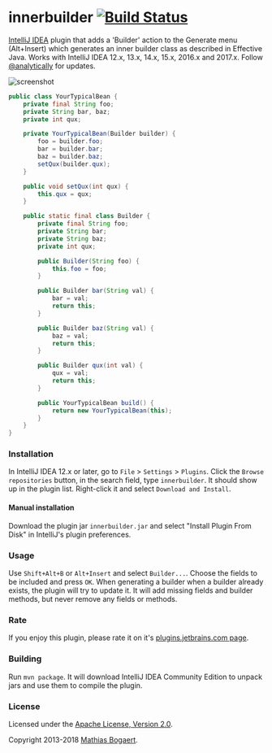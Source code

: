 innerbuilder [![Build Status](https://travis-ci.org/analytically/innerbuilder.svg?branch=master)](https://travis-ci.org/analytically/innerbuilder)
============

[IntelliJ IDEA](http://www.jetbrains.com/idea/) plugin that adds a 'Builder' action to the Generate menu (Alt+Insert)
which generates an inner builder class as described in Effective Java. Works with IntelliJ IDEA 12.x, 13.x, 14.x, 
15.x, 2016.x and 2017.x. Follow [@analytically](http://twitter.com/analytically) for updates.

![screenshot](screenshot.png)

```java
public class YourTypicalBean {
    private final String foo;
    private String bar, baz;
    private int qux;

    private YourTypicalBean(Builder builder) {
        foo = builder.foo;
        bar = builder.bar;
        baz = builder.baz;
        setQux(builder.qux);
    }

    public void setQux(int qux) {
        this.qux = qux;
    }

    public static final class Builder {
        private final String foo;
        private String bar;
        private String baz;
        private int qux;

        public Builder(String foo) {
            this.foo = foo;
        }

        public Builder bar(String val) {
            bar = val;
            return this;
        }

        public Builder baz(String val) {
            baz = val;
            return this;
        }

        public Builder qux(int val) {
            qux = val;
            return this;
        }

        public YourTypicalBean build() {
            return new YourTypicalBean(this);
        }
    }
}
```

### Installation

In IntelliJ IDEA 12.x or later, go to `File` > `Settings` > `Plugins`. Click the `Browse repositories` button, in
the search field, type `innerbuilder`. It should show up in the plugin list. Right-click it and select `Download and Install`.

#### Manual installation

Download the plugin jar `innerbuilder.jar` and select "Install Plugin From Disk" in IntelliJ's plugin preferences.

### Usage

Use `Shift+Alt+B` or `Alt+Insert` and select `Builder...`. Choose the fields to be included and press `OK`. When generating a
builder when a builder already exists, the plugin will try to update it. It will add missing fields and builder methods, but
never remove any fields or methods.

### Rate

If you enjoy this plugin, please rate it on it's [plugins.jetbrains.com page](http://plugins.jetbrains.com/plugin/7354).

### Building

Run `mvn package`. It will download IntelliJ IDEA Community Edition to unpack jars and use them to compile the plugin.

### License

Licensed under the [Apache License, Version 2.0](http://www.apache.org/licenses/LICENSE-2.0).

Copyright 2013-2018 [Mathias Bogaert](mailto:mathias.bogaert@gmail.com).
